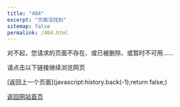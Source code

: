 ```yaml
---
title: "404"
excerpt: "页面没找到"
sitemap: false
permalink: /404.html
---
```


对不起，您请求的页面不存在、或已被删除、或暂时不可用......

请点击以下链接继续浏览网页

[返回上一个页面](javascript:history.back(-1);return false;)

[返回网站首页](https://zhuyuanxiang.github.io/)

<script type="text/javascript" src="http://www.qq.com/404/search_children.js" charset="utf-8">
</script>

<script type="text/javascript" src="http://www.qq.com/404/search_children.js?edition=small" charset="utf-8">
</script>